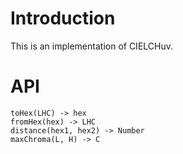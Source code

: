 # Introduction

This is an implementation of CIELCHuv.

# API

```
toHex(LHC) -> hex
fromHex(hex) -> LHC
distance(hex1, hex2) -> Number
maxChroma(L, H) -> C
```
